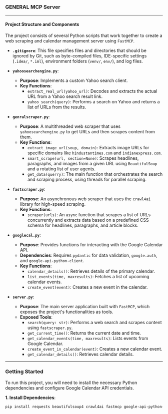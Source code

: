 ### GENERAL MCP Server

---

#### Project Structure and Components

The project consists of several Python scripts that work together to create a web scraping and calendar management server using `FastMCP`.

* **`.gitignore`**: This file specifies files and directories that should be ignored by Git, such as byte-compiled files, IDE-specific settings (`.idea/`, `*.iml`), environment folders (`venv/`, `env/`), and log files.

* **`yahoosearchengine.py`**:
    * **Purpose**: Implements a custom Yahoo search client.
    * **Key Functions**:
        * `extract_real_url(yahoo_url)`: Decodes and extracts the actual URL from a Yahoo search result link.
        * `yahoo_search(query)`: Performs a search on Yahoo and returns a list of URLs from the results.

* **`genralscraper.py`**:
    * **Purpose**: A multithreaded web scraper that uses `yahoosearchengine.py` to get URLs and then scrapes content from them.
    * **Key Functions**:
        * `extract_image_url(soup, domain)`: Extracts image URLs for specific domains like `hindustantimes.com` and `indianexpress.com`.
        * `smart_scrape(url, section=None)`: Scrapes headlines, paragraphs, and images from a given URL using `BeautifulSoup` and a rotating list of user agents.
        * `get_data(querry)`: The main function that orchestrates the search and scraping process, using threads for parallel scraping.

* **`fastscraper.py`**:
    * **Purpose**: An asynchronous web scraper that uses the `crawl4ai` library for high-speed scraping.
    * **Key Functions**:
        * `scraper(urls)`: An `async` function that scrapes a list of URLs concurrently and extracts data based on a predefined CSS schema for headlines, paragraphs, and article blocks.

* **`googlecal.py`**:
    * **Purpose**: Provides functions for interacting with the Google Calendar API.
    * **Dependencies**: Requires `pydantic` for data validation, `google.auth`, and `google-api-python-client`.
    * **Key Functions**:
        * `calendar_details()`: Retrieves details of the primary calendar.
        * `list_events(time, maxresults)`: Fetches a list of upcoming calendar events.
        * `create_event(event)`: Creates a new event in the calendar.

* **`server.py`**:
    * **Purpose**: The main server application built with `FastMCP`, which exposes the project's functionalities as tools.
    * **Exposed Tools**:
        * `search(query: str)`: Performs a web search and scrapes content using `fastscraper.py`.
        * `get_current_time()`: Returns the current date and time.
        * `get_calendar_events(time, maxresults)`: Lists events from Google Calendar.
        * `create_event_in_calendar(event)`: Creates a new calendar event.
        * `get_calendar_details()`: Retrieves calendar details.

---

### Getting Started

To run this project, you will need to install the necessary Python dependencies and configure Google Calendar API credentials.

**1. Install Dependencies**:

```bash
pip install requests beautifulsoup4 crawl4ai fastmcp google-api-python-client google-auth-oauthlib pydantic langchain
